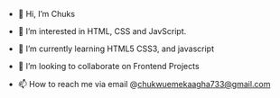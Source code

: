 - 👋 Hi, I’m Chuks

- 👀 I’m interested in HTML, CSS and JavScript.

- 🌱 I’m currently learning HTML5 CSS3, and javascript

- 💞️ I’m looking to collaborate on Frontend Projects

- 📫 How to reach me via email @chukwuemekaagha733@gmail.com


